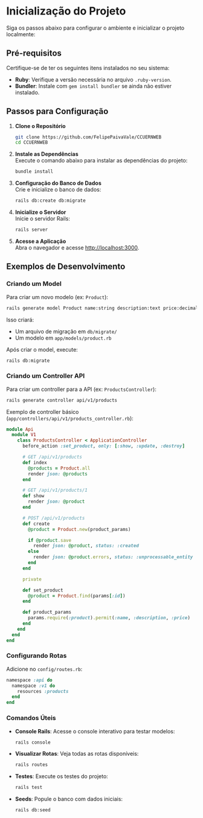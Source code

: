 # Inicialização do Projeto

Siga os passos abaixo para configurar o ambiente e inicializar o projeto localmente:

## Pré-requisitos

Certifique-se de ter os seguintes itens instalados no seu sistema:
- **Ruby**: Verifique a versão necessária no arquivo `.ruby-version`.
- **Bundler**: Instale com `gem install bundler` se ainda não estiver instalado.

## Passos para Configuração

1. **Clone o Repositório**
    ```bash
    git clone https://github.com/FelipePaivaVale/CCUERNWEB
    cd CCUERNWEB
    ```

2. **Instale as Dependências**  
    Execute o comando abaixo para instalar as dependências do projeto:
    ```bash
    bundle install
    ```

3. **Configuração do Banco de Dados**  
    Crie e inicialize o banco de dados:
    ```bash
    rails db:create db:migrate
    ```

4. **Inicialize o Servidor**  
    Inicie o servidor Rails:
    ```bash
    rails server
    ```

5. **Acesse a Aplicação**  
    Abra o navegador e acesse [http://localhost:3000](http://localhost:3000).

## Exemplos de Desenvolvimento

### Criando um Model
Para criar um novo modelo (ex: `Product`):

```bash
rails generate model Product name:string description:text price:decimal
```

Isso criará:
- Um arquivo de migração em `db/migrate/`
- Um modelo em `app/models/product.rb`

Após criar o model, execute:
```bash
rails db:migrate
```

### Criando um Controller API
Para criar um controller para a API (ex: `ProductsController`):

```bash
rails generate controller api/v1/products
```

Exemplo de controller básico (`app/controllers/api/v1/products_controller.rb`):

```ruby
module Api
  module V1
    class ProductsController < ApplicationController
      before_action :set_product, only: [:show, :update, :destroy]

      # GET /api/v1/products
      def index
        @products = Product.all
        render json: @products
      end

      # GET /api/v1/products/1
      def show
        render json: @product
      end

      # POST /api/v1/products
      def create
        @product = Product.new(product_params)

        if @product.save
          render json: @product, status: :created
        else
          render json: @product.errors, status: :unprocessable_entity
        end
      end

      private

      def set_product
        @product = Product.find(params[:id])
      end

      def product_params
        params.require(:product).permit(:name, :description, :price)
      end
    end
  end
end
```

### Configurando Rotas
Adicione no `config/routes.rb`:

```ruby
namespace :api do
  namespace :v1 do
    resources :products
  end
end
```

### Comandos Úteis

- **Console Rails**: Acesse o console interativo para testar modelos:
    ```bash
    rails console
    ```

- **Visualizar Rotas**: Veja todas as rotas disponíveis:
    ```bash
    rails routes
    ```

- **Testes**: Execute os testes do projeto:
    ```bash
    rails test
    ```

- **Seeds**: Popule o banco com dados iniciais:
    ```bash
    rails db:seed
    ```